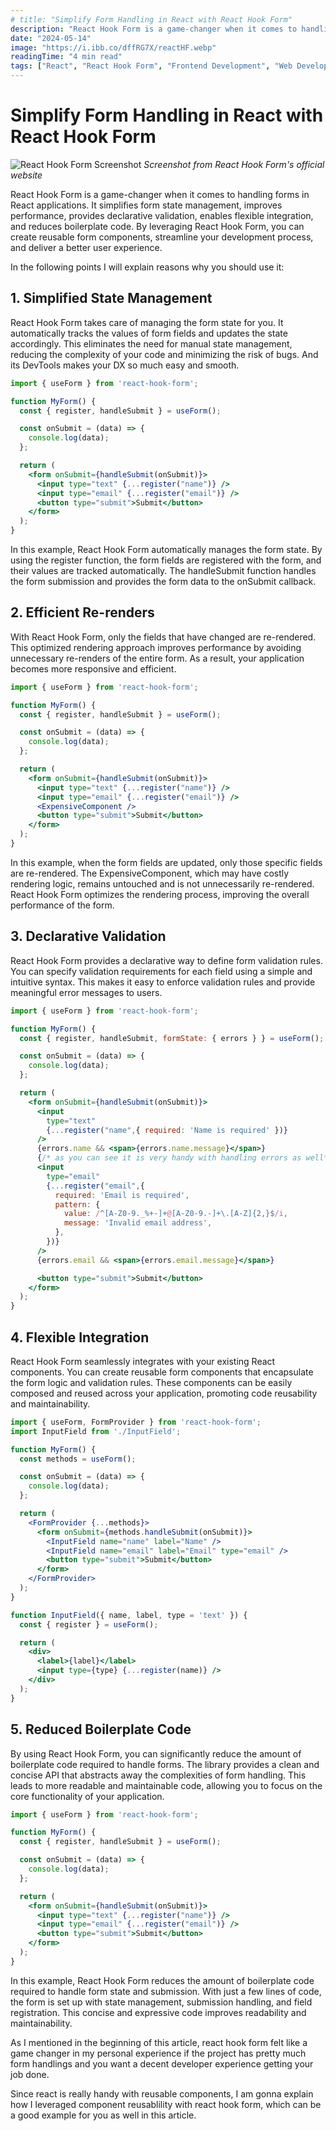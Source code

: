 ```yaml
---
# title: "Simplify Form Handling in React with React Hook Form"
description: "React Hook Form is a game-changer when it comes to handling forms in React applications. Learn how it simplifies form state management, improves performance, and reduces boilerplate code."
date: "2024-05-14"
image: "https://i.ibb.co/dffRG7X/reactHF.webp"
readingTime: "4 min read"
tags: ["React", "React Hook Form", "Frontend Development", "Web Development"]
---
```


# Simplify Form Handling in React with React Hook Form

![React Hook Form Screenshot](https://i.ibb.co/dffRG7X/reactHF.webp)
*Screenshot from React Hook Form's official website*

React Hook Form is a game-changer when it comes to handling forms in React applications. It simplifies form state management, improves performance, provides declarative validation, enables flexible integration, and reduces boilerplate code. By leveraging React Hook Form, you can create reusable form components, streamline your development process, and deliver a better user experience.

In the following points I will explain reasons why you should use it:

## 1. Simplified State Management

React Hook Form takes care of managing the form state for you. It automatically tracks the values of form fields and updates the state accordingly. This eliminates the need for manual state management, reducing the complexity of your code and minimizing the risk of bugs. And its DevTools makes your DX so much easy and smooth.

```jsx
import { useForm } from 'react-hook-form';

function MyForm() {
  const { register, handleSubmit } = useForm();

  const onSubmit = (data) => {
    console.log(data);
  };

  return (
    <form onSubmit={handleSubmit(onSubmit)}>
      <input type="text" {...register("name")} />
      <input type="email" {...register("email")} />
      <button type="submit">Submit</button>
    </form>
  );
}
```


In this example, React Hook Form automatically manages the form state. By using the register function, the form fields are registered with the form, and their values are tracked automatically. The handleSubmit function handles the form submission and provides the form data to the onSubmit callback.

## 2. Efficient Re-renders

With React Hook Form, only the fields that have changed are re-rendered. This optimized rendering approach improves performance by avoiding unnecessary re-renders of the entire form. As a result, your application becomes more responsive and efficient.

```jsx
import { useForm } from 'react-hook-form';

function MyForm() {
  const { register, handleSubmit } = useForm();

  const onSubmit = (data) => {
    console.log(data);
  };

  return (
    <form onSubmit={handleSubmit(onSubmit)}>
      <input type="text" {...register("name")} />
      <input type="email" {...register("email")} />
      <ExpensiveComponent />
      <button type="submit">Submit</button>
    </form>
  );
}
```


In this example, when the form fields are updated, only those specific fields are re-rendered. The ExpensiveComponent, which may have costly rendering logic, remains untouched and is not unnecessarily re-rendered. React Hook Form optimizes the rendering process, improving the overall performance of the form.

## 3. Declarative Validation

React Hook Form provides a declarative way to define form validation rules. You can specify validation requirements for each field using a simple and intuitive syntax. This makes it easy to enforce validation rules and provide meaningful error messages to users.

```jsx
import { useForm } from 'react-hook-form';

function MyForm() {
  const { register, handleSubmit, formState: { errors } } = useForm();

  const onSubmit = (data) => {
    console.log(data);
  };

  return (
    <form onSubmit={handleSubmit(onSubmit)}>
      <input
        type="text"
        {...register("name",{ required: 'Name is required' })}
      />
      {errors.name && <span>{errors.name.message}</span>}
      {/* as you can see it is very handy with handling errors as well*/}
      <input
        type="email"
        {...register("email",{
          required: 'Email is required',
          pattern: {
            value: /^[A-Z0-9._%+-]+@[A-Z0-9.-]+\.[A-Z]{2,}$/i,
            message: 'Invalid email address',
          },
        })}
      />
      {errors.email && <span>{errors.email.message}</span>}

      <button type="submit">Submit</button>
    </form>
  );
}
```

## 4. Flexible Integration

React Hook Form seamlessly integrates with your existing React components. You can create reusable form components that encapsulate the form logic and validation rules. These components can be easily composed and reused across your application, promoting code reusability and maintainability.

```jsx
import { useForm, FormProvider } from 'react-hook-form';
import InputField from './InputField';

function MyForm() {
  const methods = useForm();

  const onSubmit = (data) => {
    console.log(data);
  };

  return (
    <FormProvider {...methods}>
      <form onSubmit={methods.handleSubmit(onSubmit)}>
        <InputField name="name" label="Name" />
        <InputField name="email" label="Email" type="email" />
        <button type="submit">Submit</button>
      </form>
    </FormProvider>
  );
}

function InputField({ name, label, type = 'text' }) {
  const { register } = useForm();

  return (
    <div>
      <label>{label}</label>
      <input type={type} {...register(name)} />
    </div>
  );
}
```

## 5. Reduced Boilerplate Code

By using React Hook Form, you can significantly reduce the amount of boilerplate code required to handle forms. The library provides a clean and concise API that abstracts away the complexities of form handling. This leads to more readable and maintainable code, allowing you to focus on the core functionality of your application.

```jsx
import { useForm } from 'react-hook-form';

function MyForm() {
  const { register, handleSubmit } = useForm();

  const onSubmit = (data) => {
    console.log(data);
  };

  return (
    <form onSubmit={handleSubmit(onSubmit)}>
      <input type="text" {...register("name")} />
      <input type="email" {...register("email")} />
      <button type="submit">Submit</button>
    </form>
  );
}
```

In this example, React Hook Form reduces the amount of boilerplate code required to handle form state and submission. With just a few lines of code, the form is set up with state management, submission handling, and field registration. This concise and expressive code improves readability and maintainability.

As I mentioned in the beginning of this article, react hook form felt like a game changer in my personal experience if the project has pretty much form handlings and you want a decent developer experience getting your job done.

Since react is really handy with reusable components, I am gonna explain how I leveraged component reusablility with react hook form, which can be a good example for you as well in this article.
